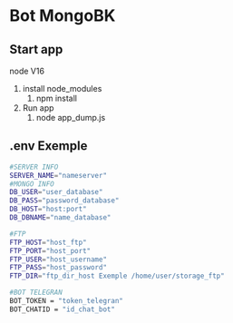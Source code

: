 # Bot MongoBK

## Start app
node V16

1) install node_modules
    1) npm install
3) Run app
    1) node app_dump.js

## .env Exemple

```sh
#SERVER INFO
SERVER_NAME="nameserver" 
#MONGO INFO
DB_USER="user_database"
DB_PASS="password_database"
DB_HOST="host:port"
DB_DBNAME="name_database"

#FTP
FTP_HOST="host_ftp"
FTP_PORT="host_port"
FTP_USER="host_username"
FTP_PASS="host_password"
FTP_DIR="ftp_dir_host Exemple /home/user/storage_ftp"

#BOT TELEGRAN
BOT_TOKEN = "token_telegran"
BOT_CHATID = "id_chat_bot"
```
